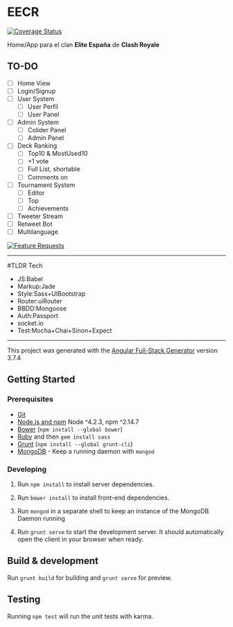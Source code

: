 # EECR  
<a href='https://coveralls.io/github/arkdelkaos/EECR?branch=master'><img src='https://coveralls.io/repos/github/arkdelkaos/EECR/badge.svg?branch=master' alt='Coverage Status' /></a>  

Home/App para el clan **Elite España** de **Clash Royale**

## TO-DO
- [ ] Home View
- [ ] Login/Signup
- [ ] User System
  - [ ] User Perfil
  - [ ] User Panel
- [ ] Admin System
  - [ ] Colider Panel
  - [ ] Admin Panel  
- [ ] Deck Ranking  
  - [ ] Top10 & MostUsed10  
  - [ ] +1 vote  
  - [ ] Full List, shortable  
  - [ ] Comments on
- [ ] Tournament System  
  - [ ] Editor
  - [ ] Top  
  - [ ] Achievements
- [ ] Tweeter Stream  
- [ ] Retweet Bot  
- [ ] Multilanguage  

[![Feature Requests](http://feathub.com/arkdelkaos/EECR?format=svg)](http://feathub.com/arkdelkaos/EECR)

____
#TLDR Tech  
- JS:Babel
- Markup:Jade  
- Style:Sass+UIBootstrap  
- Router:uiRouter  
- BBDD:Mongoose  
- Auth:Passport  
- socket.io  
- Test:Mocha+Chai+Sinon+Expect
____

This project was generated with the [Angular Full-Stack Generator](https://github.com/DaftMonk/generator-angular-fullstack) version 3.7.4

## Getting Started

### Prerequisites

- [Git](https://git-scm.com/)
- [Node.js and npm](nodejs.org) Node ^4.2.3, npm ^2.14.7
- [Bower](bower.io) (`npm install --global bower`)
- [Ruby](https://www.ruby-lang.org) and then `gem install sass`
- [Grunt](http://gruntjs.com/) (`npm install --global grunt-cli`)
- [MongoDB](https://www.mongodb.org/) - Keep a running daemon with `mongod`

### Developing

1. Run `npm install` to install server dependencies.

2. Run `bower install` to install front-end dependencies.

3. Run `mongod` in a separate shell to keep an instance of the MongoDB Daemon running

4. Run `grunt serve` to start the development server. It should automatically open the client in your browser when ready.

## Build & development

Run `grunt build` for building and `grunt serve` for preview.

## Testing

Running `npm test` will run the unit tests with karma.
